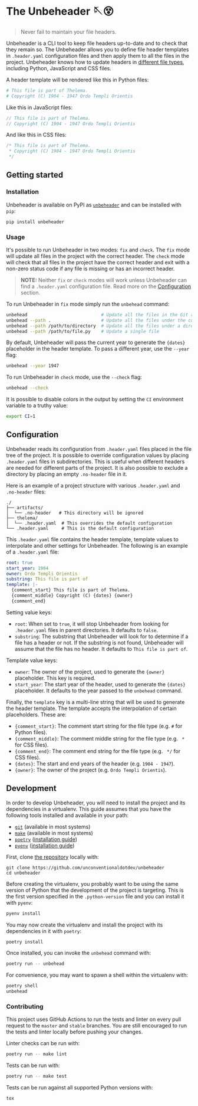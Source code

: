 # The Unbeheader 🪡😵

> Never fail to maintain your file headers.

Unbeheader is a CLI tool to keep file headers up-to-date and to check that they remain so. The Unbeheader allows you to define file header templates in `.header.yaml` configuration files and then apply them to all the files in the project. Unbeheader knows how to update headers in [different file types](https://github.com/unconventionaldotdev/unbeheader/blob/master/unbeheader/__init__.py), including Python, JavaScript and CSS files.

A header template will be rendered like this in Python files:

```python
# This file is part of Thelema.
# Copyright (C) 1904 - 1947 Ordo Templi Orientis
```

Like this in JavaScript files:

```js
// This file is part of Thelema.
// Copyright (C) 1904 - 1947 Ordo Templi Orientis
```

And like this in CSS files:

```css
/* This file is part of Thelema.
 * Copyright (C) 1904 - 1947 Ordo Templi Orientis
 */
```

## Getting started

### Installation

Unbeheader is available on PyPI as [`unbeheader`](https://pypi.org/project/unbeheader/) and can be installed with `pip`:

```sh
pip install unbeheader
```

### Usage

It's possible to run Unbeheader in two modes: `fix` and `check`. The `fix` mode will update all files in the project with the correct header. The `check` mode will check that all files in the project have the correct header and exit with a non-zero status code if any file is missing or has an incorrect header.

> **NOTE:** Neither `fix` or `check` modes will work unless Unbeheader can find a `.header.yaml` configuration file. Read more on the [Configuration](#configuration) section.

To run Unbeheader in `fix` mode simply run the `unbehead` command:

```sh
unbehead                            # Update all the files in the Git repository
unbehead --path .                   # Update all the files under the current directory
unbehead --path /path/to/directory  # Update all the files under a directory
unbehead --path /path/to/file.py    # Update a single file
```

By default, Unbeheader will pass the current year to generate the `{dates}` placeholder in the header template. To pass a different year, use the `--year` flag:

```sh
unbehead --year 1947
```

To run Unbeheader in `check` mode, use the `--check` flag:

```sh
unbehead --check
```

It is possible to disable colors in the output by setting the `CI` environment variable to a truthy value:

```sh
export CI=1
```

## Configuration

Unbeheader reads its configuration from `.header.yaml` files placed in the file tree of the project. It is possible to override configuration values by placing `.header.yaml` files in subdirectories. This is useful when different headers are needed for different parts of the project. It is also possible to exclude a directory by placing an empty `.no-header` file in it.

Here is an example of a project structure with various `.header.yaml` and `.no-header` files:

```
./
├── artifacts/
│  └── .no-header   # This directory will be ignored
├── thelema/
│  └── .header.yaml  # This overrides the default configuration
└── .header.yaml     # This is the default configuration
```

<!-- ### The `.header.yaml` file -->

This `.header.yaml` file contains the header template, template values to interpolate and other settings for Unbeheader. The following is an example of a `.header.yaml` file:

```yaml
root: true
start_year: 1904
owner: Ordo Templi Orientis
substring: This file is part of
template: |-
  {comment_start} This file is part of Thelema.
  {comment_middle} Copyright (C) {dates} {owner}
  {comment_end}
```

Setting value keys:
- `root`: When set to `true`, it will stop Unbeheader from looking for `.header.yaml` files in parent directories. It defaults to `false`.
- `substring`: The substring that Unbeheader will look for to determine if a file has a header or not. If the substring is not found, Unbeheader will assume that the file has no header. It defaults to `This file is part of`.

Template value keys:
- `owner`: The owner of the project, used to generate the `{owner}` placeholder. This key is required.
- `start_year`: The start year of the header, used to generate the `{dates}` placeholder. It defaults to the year passed to the `unbehead` command.

Finally, the `template` key is a multi-line string that will be used to generate the header template. The template accepts the interpolation of certain placeholders. These are:

- `{comment_start}`: The comment start string for the file type (e.g. `#` for Python files).
- `{comment_middle}`: The comment middle string for the file type (e.g. ` *` for CSS files).
- `{comment_end}`: The comment end string for the file type (e.g. ` */` for CSS files).
- `{dates}`: The start and end years of the header (e.g. `1904 - 1947`).
- `{owner}`: The owner of the project (e.g. `Ordo Templi Orientis`).

## Development

In order to develop Unbeheader, you will need to install the project and its dependencies in a virtualenv. This guide assumes that you have the following tools installed and available in your path:

- [`git`](https://git-scm.com/) (available in most systems)
- [`make`](https://www.gnu.org/software/make/) (available in most systems)
- [`poetry`](https://python-poetry.org/) ([installation guide](https://python-poetry.org/docs/#installation))
- [`pyenv`](https://github.com/pyenv/pyenv) ([installation guide](https://github.com/pyenv/pyenv#installation))

First, clone [the repository](https://github.com/unconventionaldotdev/unbeheader) locally with:

```shell
git clone https://github.com/unconventionaldotdev/unbeheader
cd unbeheader
```

Before creating the virtualenv, you probably want to be using the same version of Python that the development of the project is targeting. This is the first version specified in the `.python-version` file and you can install it with `pyenv`:

```sh
pyenv install
```

You may now create the virtualenv and install the project with its dependencies in it with `poetry`:

```sh
poetry install
```

Once installed, you can invoke the `unbehead` command with:

```sh
poetry run -- unbehead
```

For convenience, you may want to spawn a shell within the virtualenv with:

```sh
poetry shell
unbehead
```

### Contributing

This project uses GitHub Actions to run the tests and linter on every pull request to the `master` and `stable` branches. You are still encouraged to run the tests and linter locally before pushing your changes.

Linter checks can be run with:

```sh
poetry run -- make lint
```

Tests can be run with:

```sh
poetry run -- make test
```

Tests can be run against all supported Python versions with:

```sh
tox
```
